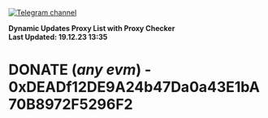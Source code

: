 [![Telegram channel](https://img.shields.io/endpoint?url=https://runkit.io/damiankrawczyk/telegram-badge/branches/master?url=https://t.me/n4z4v0d)](https://t.me/n4z4v0d) 

**Dynamic Updates Proxy List with Proxy Checker**  
**Last Updated: 19.12.23 13:35**

# DONATE (_any evm_) - 0xDEADf12DE9A24b47Da0a43E1bA70B8972F5296F2

